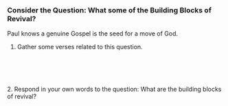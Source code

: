 ### Consider the Question: What some of the Building Blocks of Revival?

Paul knows a genuine Gospel is the seed for a move of God.

1. Gather some verses related to this question. 
<BR>
<BR>
<BR>
<BR>
2. Respond in your own words to the question: What are the building blocks of revival?
<BR>
<BR>

